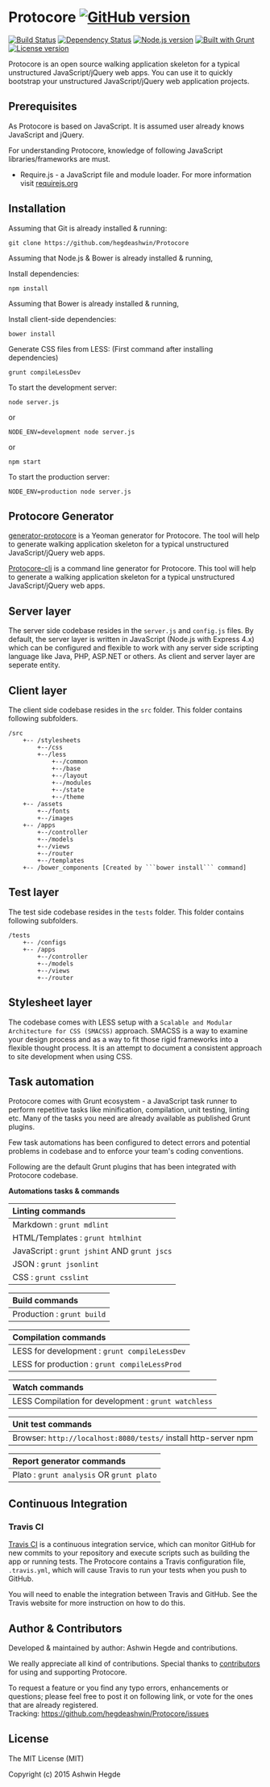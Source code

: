# Protocore [![GitHub version](http://img.shields.io/badge/version-0.0.7-brightgreen.svg)](https://github.com/hegdeashwin/Protocore/releases)

[![Build Status](https://travis-ci.org/hegdeashwin/Protocore.svg?branch=master)](https://travis-ci.org/hegdeashwin/Protocore)   [![Dependency Status](https://gemnasium.com/hegdeashwin/Protocore.svg)](https://gemnasium.com/hegdeashwin/Protocore)  [![Node.js version](http://img.shields.io/badge/Node.js-%3E%200.10-brightgreen.svg)](https://github.com/hegdeashwin/Protocore/)  [![Built with Grunt](http://cdn.gruntjs.com/builtwith.png)](http://gruntjs.com/)  [![License version](http://img.shields.io/badge/License-MIT-red.svg)](https://github.com/hegdeashwin/Protocore#license)


Protocore is an open source walking application skeleton for a typical unstructured JavaScript/jQuery web apps. You can use it to quickly bootstrap your unstructured JavaScript/jQuery web application projects.

## Prerequisites

As Protocore is based on JavaScript. It is assumed user already knows JavaScript and jQuery.

For understanding Protocore, knowledge of following JavaScript libraries/frameworks are must.
* Require.js - a JavaScript file and module loader. For more information visit <a href="//requirejs.org/" target="_blank">requirejs.org</a></p></li>

## Installation

Assuming that Git is already installed & running:
```
git clone https://github.com/hegdeashwin/Protocore
```

Assuming that Node.js & Bower is already installed & running, 

Install dependencies:
```
npm install
```

Assuming that Bower is already installed & running, 

Install client-side dependencies:
```
bower install
```

Generate CSS files from LESS: (First command after installing dependencies)
```
grunt compileLessDev
```

To start the development server:
```
node server.js
```
or
```
NODE_ENV=development node server.js
```
or
```
npm start
```

To start the production server:
```
NODE_ENV=production node server.js
```

## Protocore Generator

[generator-protocore](https://github.com/hegdeashwin/generator-protocore) is a Yeoman generator for Protocore. The tool will help to generate walking application skeleton for a typical unstructured JavaScript/jQuery web apps.

[Protocore-cli](https://github.com/hegdeashwin/protocore-cli) is a command line generator for Protocore. This tool will help to generate a walking application skeleton for a typical unstructured JavaScript/jQuery web apps.

## Server layer

The server side codebase resides in the ```server.js``` and ```config.js``` files. By default, the server layer is written in JavaScript (Node.js with Express 4.x) which can be configured and flexible to work with any server side scripting language like Java, PHP, ASP.NET or others. As client and server layer are seperate entity.

## Client layer

The client side codebase resides in the ```src``` folder. This folder contains following subfolders.

```
/src
	+-- /stylesheets
		+--/css
		+--/less
			+--/common
			+--/base
			+--/layout
			+--/modules
			+--/state
			+--/theme
	+-- /assets
		+--/fonts
		+--/images
	+-- /apps
		+--/controller
		+--/models
		+--/views
		+--/router
		+--/templates
	+-- /bower_components [Created by ```bower install``` command]
```

## Test layer

The test side codebase resides in the ```tests``` folder. This folder contains following subfolders.

```
/tests
	+-- /configs
	+-- /apps
		+--/controller
		+--/models
		+--/views
		+--/router
```


## Stylesheet layer

The codebase comes with LESS setup with a ```Scalable and Modular Architecture for CSS (SMACSS)``` approach.  SMACSS is a way to examine your design process and as a way to fit those rigid frameworks into a flexible thought process. It is an attempt to document a consistent approach to site development when using CSS.

## Task automation

Protocore comes with Grunt ecosystem - a JavaScript task runner to perform repetitive tasks like minification, compilation, unit testing, linting etc. Many of the tasks you need are already available as published Grunt plugins.

Few task automations has been configured to detect errors and potential problems in codebase and to enforce your team's coding conventions. 

Following are the default Grunt plugins that has been integrated with Protocore codebase.

**Automations tasks & commands**

| Linting commands |
|:---|
|Markdown : ```grunt mdlint``` |
|HTML/Templates : ```grunt htmlhint```|
|JavaScript : ```grunt jshint``` AND ```grunt jscs```|
|JSON : ```grunt jsonlint```|
|CSS : ```grunt csslint```|

| Build commands |
|:---|
|Production : ```grunt build```|

| Compilation commands |
|:---|
|LESS for development : ```grunt compileLessDev```|
|LESS for production : ```grunt compileLessProd```|

| Watch commands |
|:---|
|LESS Compilation for development : ```grunt watchless```|

| Unit test commands |
|:---|
|Browser: ```http://localhost:8080/tests/``` install http-server npm|

|Report generator commands|
|:---|
|Plato : ```grunt analysis``` OR ```grunt plato```|


## Continuous Integration

### Travis CI

[Travis CI](https://travis-ci.org/hegdeashwin/Protocore/) is a continuous integration service, which can monitor GitHub for new commits
to your repository and execute scripts such as building the app or running tests. The Protocore 
contains a Travis configuration file, `.travis.yml`, which will cause Travis to run your tests 
when you push to GitHub.

You will need to enable the integration between Travis and GitHub. See the Travis website for more
instruction on how to do this.

## Author & Contributors

Developed &amp; maintained by author: Ashwin Hegde and contributions.

We really appreciate all kind of contributions. Special thanks to <a href="//github.com/hegdeashwin/Protocore/graphs/contributors" target="_blank">contributors</a> for using and supporting Protocore.

To request a feature or you find any typo errors, enhancements or questions; please feel free to post it on following link, or vote for the ones that are already registered.
<br>Tracking: <a href="https://github.com/hegdeashwin/Protocore/issues" target="_blank">https://github.com/hegdeashwin/Protocore/issues</a>

## License

The MIT License (MIT)

Copyright (c) 2015 Ashwin Hegde